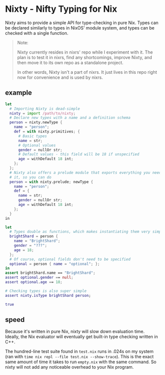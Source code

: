 # Nixty - Nifty Typing for Nix

Nixty aims to provide a simple API for type-checking in pure Nix. Types can be declared similarly to types in NixOS' module system, and types can be checked with a single function.

> Note:
>
> Nixty currently resides in nixrs' repo while I experiment with it. The plan is to test it in nixrs, find any shortcomings, improve Nixty, and then move it to its own repo as a standalone project.
>
> In other words, Nixty isn't a part of nixrs. It just lives in this repo right now for convenience and is used by nixrs.

## example

```nix
let
  # Importing Nixty is dead-simple
  nixty = import /path/to/nixty;
  # Declare new types with a name and a definition schema
  person = nixty.newType {
    name = "person";
    def = with nixty.primitives; {
      # Basic types
      name = str;
      # Optional values
      gender = nullOr str;
      # Default values - this field will be 18 if unspecified
      age = withDefault 18 int;
    };
  };
  # Nixty also offers a prelude module that exports everything you need to use
  # it, so you can do
  person = with nixty.prelude; newType {
    name = "person";
    def = {
      name = str;
      gender = nullOr str;
      age = withDefault 18 int;
    };
  }
in

let
  # Types double as functions, which makes instantiating them very simple
  brightShard = person {
    name = "BrightShard";
    gender = "???";
    age = 18;
  };
  # Of course, optional fields don't need to be specified
  optional = person { name = "optional"; };
in
assert brightShard.name == "BrightShard";
assert optional.gender == null;
assert optional.age == 18;

# Checking types is also super simple
assert nixty.isType brightShard person;

true
```


## speed

Because it's written in pure Nix, nixty will slow down evaluation time. Ideally, the Nix evaluator will eventually get built-in type checking written in C++.

The hundred-line test suite found in `test.nix` runs in .024s on my system (ran with `time nix repl --file test.nix --show-trace`). This is the exact same amount of time it takes to run `empty.nix` with the same command. So nixty will not add any noticeable overhead to your Nix program.
